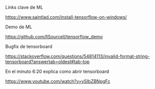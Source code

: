 Links clave de ML

https://www.saintlad.com/install-tensorflow-on-windows/

Demo de ML

https://github.com/llSourcell/tensorflow_demo

Bugfix de tensorboard

https://stackoverflow.com/questions/54814113/invalid-format-string-tensorboard?answertab=oldest#tab-top

En el minuto 6:20 explica como abrir tensorboard

https://www.youtube.com/watch?v=ySIbZBNpgFc
